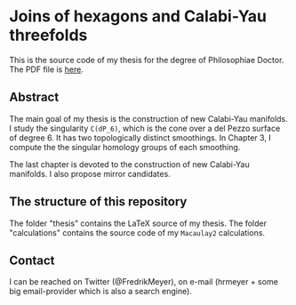 # Joins of hexagons and Calabi-Yau threefolds

This is the source code of my thesis for the degree of Philosophiae Doctor. The PDF file is [here](main.pdf).

## Abstract

The main goal of my thesis is the construction of new Calabi-Yau manifolds. I study the singularity `C(dP_6)`, which is the cone over a del Pezzo surface of degree 6. It has two topologically distinct smoothings. In Chapter 3, I compute the the singular homology groups of each smoothing.

The last chapter is devoted to the construction of new Calabi-Yau manifolds. I also propose mirror candidates.

## The structure of this repository

The folder "thesis" contains the LaTeX source of my thesis. The folder "calculations" contains the source code of my `Macaulay2` calculations.

## Contact

I can be reached on Twitter (@FredrikMeyer), on e-mail (hrmeyer + some big email-provider which is also a search engine).
